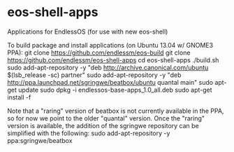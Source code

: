 eos-shell-apps
==============

Applications for EndlessOS (for use with new eos-shell)

To build package and install applications (on Ubuntu 13.04 w/ GNOME3 PPA):
git clone https://github.com/endlessm/eos-build
git clone https://github.com/endlessm/eos-shell-apps
cd eos-shell-apps
./build.sh
sudo add-apt-repository -y "deb http://archive.canonical.com/ubuntu $(lsb_release -sc) partner"
sudo add-apt-repository -y "deb http://ppa.launchpad.net/sgringwe/beatbox/ubuntu quantal main"
sudo apt-get update
sudo dpkg -i endlessos-base-apps_1.0_all.deb
sudo apt-get install -f

Note that a "raring" version of beatbox is not currently available in the PPA,
so for now we point to the older "quantal" version.
Once the "raring" version is available, the addition of the sgringwe
repository can be simplified with the following:
sudo add-apt-repository -y ppa:sgringwe/beatbox
